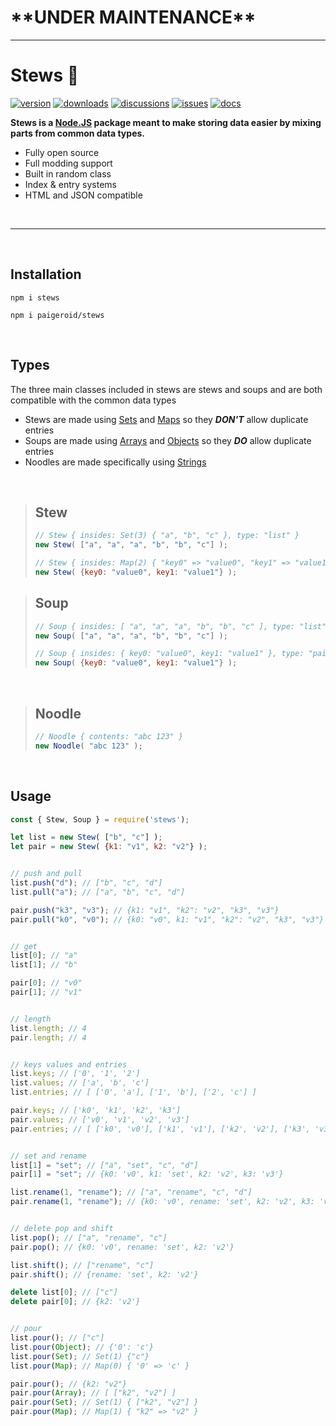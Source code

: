 # \*\*UNDER MAINTENANCE\*\*
---
# Stews 🍲
<a href="https://www.npmjs.com/package/stews"><img src="https://img.shields.io/npm/v/stews?style=flat&color=red&logo=npm&logoColor=white" alt="version" /></a>
<a href="https://www.npmjs.com/package/stews"><img src="https://img.shields.io/npm/dt/stews?style=flat&logo=docusign&logoColor=white" alt="downloads" /></a>
<a href="https://github.com/paigeroid/stews/discussions"><img src="https://img.shields.io/github/discussions/paigeroid/stews?logo=google%20chat&logoColor=white" alt="discussions" /></a>
<a href="https://github.com/paigeroid/stews/issues"><img src="https://img.shields.io/github/issues/paigeroid/stews" alt="issues" /></a>
<a href="https://github.com/paigeroid/stews/wiki"><img src="https://img.shields.io/badge/docs-stews?color=purple&logo=gitbook&logoColor=white" alt="docs" /></a>

**Stews is a [Node.JS](https://nodejs.org/en/) package meant to make storing data easier by mixing parts from common data types.**
  - Fully open source
  - Full modding support
  - Built in random class
  - Index & entry systems
  - HTML and JSON compatible

<br>

---

<br>

## Installation
```console
npm i stews
```
```console
npm i paigeroid/stews
```
<br>

## Types
The three main classes included in stews are stews and soups and are both compatible with the common data types<br>
- Stews are made using [Sets](https://developer.mozilla.org/en-US/docs/Web/JavaScript/Reference/Global_Objects/Set) and [Maps](https://developer.mozilla.org/en-US/docs/Web/JavaScript/Reference/Global_Objects/Map) so they ***DON'T*** allow duplicate entries
- Soups are made using [Arrays](https://developer.mozilla.org/en-US/docs/Web/JavaScript/Reference/Global_Objects/Array) and [Objects](https://developer.mozilla.org/en-US/docs/Web/JavaScript/Reference/Global_Objects/Object) so they ***DO*** allow duplicate entries
- Noodles are made specifically using [Strings](https://developer.mozilla.org/en-US/docs/Web/JavaScript/Reference/Global_Objects/String)

<br>

> ## Stew
> ```js
> // Stew { insides: Set(3) { "a", "b", "c" }, type: "list" }
> new Stew( ["a", "a", "a", "b", "b", "c"] );
> 
> // Stew { insides: Map(2) { "key0" => "value0", "key1" => "value1" }, type: "pair" }
> new Stew( {key0: "value0", key1: "value1"} );
> ```

> ## Soup
> ```js
> // Soup { insides: [ "a", "a", "a", "b", "b", "c" ], type: "list" }
> new Soup( ["a", "a", "a", "b", "b", "c"] );
>
> // Soup { insides: { key0: "value0", key1: "value1" }, type: "pair" }
> new Soup( {key0: "value0", key1: "value1"} );
> ```

<br>

> ## Noodle
> ```js
> // Noodle { contents: "abc 123" }
> new Noodle( "abc 123" );
> ```

<br>

## Usage
```js
const { Stew, Soup } = require('stews');

let list = new Stew( ["b", "c"] );
let pair = new Stew( {k1: "v1", k2: "v2"} );


// push and pull
list.push("d"); // ["b", "c", "d"]
list.pull("a"); // ["a", "b", "c", "d"]

pair.push("k3", "v3"); // {k1: "v1", "k2": "v2", "k3", "v3"}
pair.pull("k0", "v0"); // {k0: "v0", k1: "v1", "k2": "v2", "k3", "v3"}


// get
list[0]; // "a"
list[1]; // "b"

pair[0]; // "v0"
pair[1]; // "v1"


// length
list.length; // 4
pair.length; // 4


// keys values and entries
list.keys; // ['0', '1', '2']
list.values; // ['a', 'b', 'c']
list.entries; // [ ['0', 'a'], ['1', 'b'], ['2', 'c'] ]

pair.keys; // ['k0', 'k1', 'k2', 'k3']
pair.values; // ['v0', 'v1', 'v2', 'v3']
pair.entries; // [ ['k0', 'v0'], ['k1', 'v1'], ['k2', 'v2'], ['k3', 'v3'] ]


// set and rename
list[1] = "set"; // ["a", "set", "c", "d"]
pair[1] = "set"; // {k0: 'v0', k1: 'set', k2: 'v2', k3: 'v3'}

list.rename(1, "rename"); // ["a", "rename", "c", "d"]
pair.rename(1, "rename"); // {k0: 'v0', rename: 'set', k2: 'v2', k3: 'v3'}


// delete pop and shift
list.pop(); // ["a", "rename", "c"]
pair.pop(); // {k0: 'v0', rename: 'set', k2: 'v2'}

list.shift(); // ["rename", "c"]
pair.shift(); // {rename: 'set', k2: 'v2'}

delete list[0]; // ["c"]
delete pair[0]; // {k2: 'v2'}


// pour
list.pour(); // ["c"]
list.pour(Object); // {'0': 'c'}
list.pour(Set); // Set(1) {"c"}
list.pour(Map); // Map(0) { '0' => 'c' }

pair.pour(); // {k2: "v2"}
pair.pour(Array); // [ ["k2", "v2"] ]
pair.pour(Set); // Set(1) { ["k2", "v2"] }
pair.pour(Map); // Map(1) { "k2" => "v2" }
```
